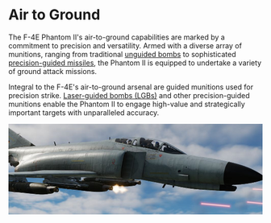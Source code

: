 # Air to Ground

The F-4E Phantom II's air-to-ground capabilities are marked by a commitment to precision and
versatility. Armed with a diverse array of munitions, ranging from
traditional [unguided bombs](bombs/conventional_bombs.md) to
sophisticated [precision-guided missiles](missiles/overview.md), the Phantom II is equipped to
undertake a variety of ground attack missions.

Integral to the F-4E's air-to-ground arsenal are guided munitions used for precision strike.
[Laser-guided bombs (LGBs)](bombs/laser_guided_bombs.md) and other precision-guided munitions enable
the Phantom II to engage high-value and strategically important targets with unparalleled accuracy.

![Bombing Air-Ballute](../../img/gunpods_shooting.jpg)
